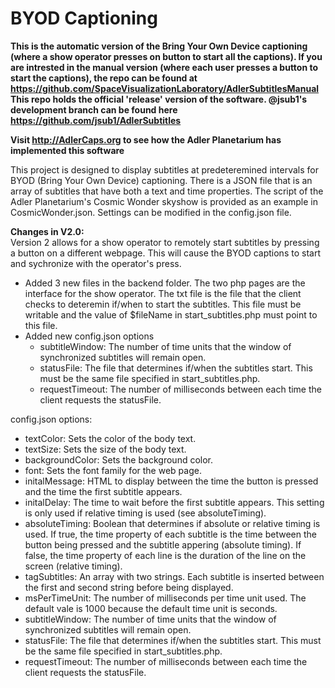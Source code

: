BYOD Captioning
===============
**This is the automatic version of the Bring Your Own Device captioning (where a show operator presses on button to start all the captions). If you are intrested in the manual version (where each user presses a button to start the captions), the repo can be found at https://github.com/SpaceVisualizationLaboratory/AdlerSubtitlesManual This repo holds the official 'release' version of the software. @jsub1's development branch can be found here https://github.com/jsub1/AdlerSubtitles**

**Visit http://AdlerCaps.org to see how the Adler Planetarium has implemented this software**

This project is designed to display subtitles at predeteremined intervals for BYOD (Bring Your Own Device) captioning. There is a JSON file that is an array of subtitles that have both a text and time properties. The script of the Adler Planetarium's Cosmic Wonder skyshow is provided as an example in CosmicWonder.json. Settings can be modified in the config.json file.

**Changes in V2.0:**  
Version 2 allows for a show operator to remotely start subtitles by pressing a button on a different webpage. This will cause the BYOD captions to start and sychronize with the operator's press.
  * Added 3 new files in the backend folder. The two php pages are the interface for the show operator. The txt file is the file that the client checks to deteremin if/when to start the subtitles. This file must be writable and the value of $fileName in start_subtitles.php must point to this file.
  * Added new config.json options
    * subtitleWindow: The number of time units that the window of synchronized subtitles will remain open.
    * statusFile: The file that determines if/when the subtitles start. This must be the same file specified in start_subtitles.php.
    * requestTimeout: The number of milliseconds between each time the client requests the statusFile.

config.json options:
  * textColor: Sets the color of the body text.
  * textSize: Sets the size of the body text.
  * backgroundColor: Sets the background color.
  * font: Sets the font family for the web page.
  * initalMessage: HTML to display between the time the button is pressed and the time the first subtitle appears.
  * initalDelay: The time to wait before the first subtitle appears. This setting is only used if relative timing is used (see absoluteTiming).
  * absoluteTiming: Boolean that determines if absolute or relative timing is used. If true, the time property of each subtitle is the time between the button being pressed and the subtitle appering (absolute timing). If false, the time property of each line is the duration of the line on the screen (relative timing).
  * tagSubtitles: An array with two strings. Each subtitle is inserted between the first and second string before being displayed.
  * msPerTimeUnit: The number of milliseconds per time unit used. The default vale is 1000 because the default time unit is seconds.
  * subtitleWindow: The number of time units that the window of synchronized subtitles will remain open.
  * statusFile: The file that determines if/when the subtitles start. This must be the same file specified in start_subtitles.php.
  * requestTimeout: The number of milliseconds between each time the client requests the statusFile.
